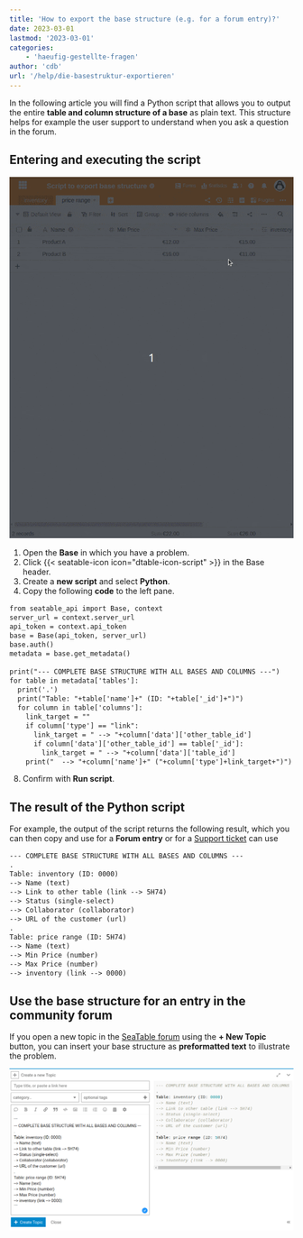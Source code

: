 ```yaml
---
title: 'How to export the base structure (e.g. for a forum entry)?'
date: 2023-03-01
lastmod: '2023-03-01'
categories:
    - 'haeufig-gestellte-fragen'
author: 'cdb'
url: '/help/die-basestruktur-exportieren'
---
```


In the following article you will find a Python script that allows you to output the entire **table and column structure of a base** as plain text. This structure helps for example the user support to understand when you ask a question in the forum.

## Entering and executing the script

![Exporting a Base Structure](images/export_base_structure.gif)

1. Open the **Base** in which you have a problem.
2. Click {{< seatable-icon icon="dtable-icon-script" >}} in the Base header.
3. Create a **new script** and select **Python**.
4. Copy the following **code** to the left pane.

```
from seatable_api import Base, context
server_url = context.server_url
api_token = context.api_token
base = Base(api_token, server_url)
base.auth()
metadata = base.get_metadata()

print("--- COMPLETE BASE STRUCTURE WITH ALL BASES AND COLUMNS ---")
for table in metadata['tables']:
  print('.')
  print("Table: "+table['name']+" (ID: "+table['_id']+")")
  for column in table['columns']:
    link_target = ""
    if column['type'] == "link":
      link_target = " --> "+column['data']['other_table_id']
      if column['data']['other_table_id'] == table['_id']:
        link_target = " --> "+column['data']['table_id']
    print("  --> "+column['name']+" ("+column['type']+link_target+")")

```

8. Confirm with **Run script**.

## The result of the Python script

For example, the output of the script returns the following result, which you can then copy and use for a **Forum entry** or for a [Support ticket](https://seatable.io/en/docs/teamverwaltung/ein-support-ticket-eroeffnen/) can use

```
--- COMPLETE BASE STRUCTURE WITH ALL BASES AND COLUMNS ---
.
Table: inventory (ID: 0000)
--> Name (text)
--> Link to other table (link --> 5H74)
--> Status (single-select)
--> Collaborator (collaborator)
--> URL of the customer (url)
.
Table: price range (ID: 5H74)
--> Name (text)
--> Min Price (number)
--> Max Price (number)
--> inventory (link --> 0000)

```

## Use the base structure for an entry in the community forum

If you open a new topic in the [SeaTable forum](https://forum.seatable.com) using the **\+ New Topic** button, you can insert your base structure as **preformatted text** to illustrate the problem.

![Post of the result in the forum](images/new-topic-with-preformatted-text.png)
